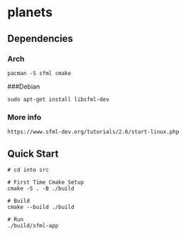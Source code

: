 # planets

## Dependencies
### Arch
```
pacman -S sfml cmake
```
###Debian
```
sudo apt-get install libsfml-dev
```
### More info
```
https://www.sfml-dev.org/tutorials/2.6/start-linux.php
```

## Quick Start
```
# cd into src

# First Time Cmake Setup
cmake -S . -B ./build

# Build
cmake --build ./build

# Run
./build/sfml-app
```


